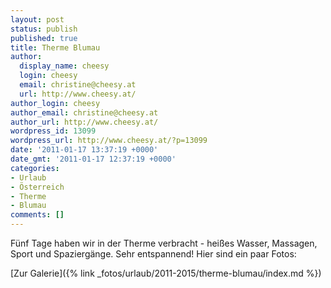 ```yaml
---
layout: post
status: publish
published: true
title: Therme Blumau
author:
  display_name: cheesy
  login: cheesy
  email: christine@cheesy.at
  url: http://www.cheesy.at/
author_login: cheesy
author_email: christine@cheesy.at
author_url: http://www.cheesy.at/
wordpress_id: 13099
wordpress_url: http://www.cheesy.at/?p=13099
date: '2011-01-17 13:37:19 +0000'
date_gmt: '2011-01-17 12:37:19 +0000'
categories:
- Urlaub
- Österreich
- Therme
- Blumau
comments: []
---
```

<!--:de-->Fünf Tage haben wir in der Therme verbracht - heißes Wasser, Massagen, Sport und Spaziergänge. Sehr entspannend! Hier sind ein paar Fotos:
[Zur Galerie]({% link _fotos/urlaub/2011-2015/therme-blumau/index.md %})
